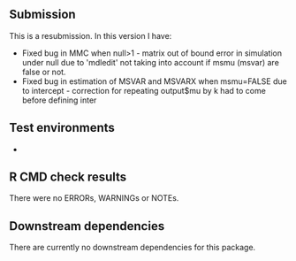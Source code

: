 ## Submission
This is a resubmission. In this version I have:
* Fixed bug in MMC when null>1 - matrix out of bound error in simulation under null due to 'mdledit' not taking into account if msmu (msvar) are false or not. 
* Fixed bug in estimation of MSVAR and MSVARX when msmu=FALSE due to intercept - correction for repeating output$mu by k had to come before defining inter

## Test environments
* 

## R CMD check results

There were no ERRORs, WARNINGs or NOTEs.

## Downstream dependencies

There are currently no downstream dependencies for this package.

